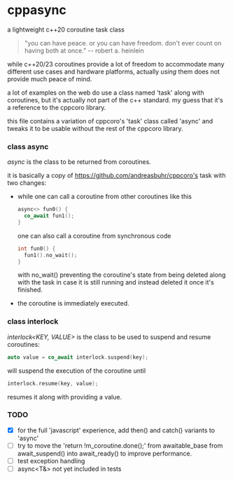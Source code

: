 # cppasync

a lightweight c++20 coroutine task class

>  "you can have peace. or you can have freedom. don't ever count on having both at once."
>  -- robert a. heinlein

while c++20/23 coroutines provide a lot of freedom to accommodate many different use cases and hardware platforms, actually _using_ them does not provide much peace of mind.

a lot of examples on the web do use a class named 'task' along with coroutines, but it's actually not part of the c++ standard. my guess that it's a reference to the cppcoro library.

this file contains a variation of cppcoro's 'task' class called 'async' and tweaks it to be usable without the rest of the cppcoro library.

 ### class async

_async_ is the class to be returned from coroutines.

it is basically a copy of https://github.com/andreasbuhr/cppcoro's task with two changes:

* while one can call a coroutine from other coroutines like this
  ```c++
  async<> fun0() {
    co_await fun1();
  }
  ```
  one can also call a coroutine from synchronous code
  ```c++
  int fun0() {
    fun1().no_wait();
  }
  ```
  with no_wait() preventing the coroutine's state from being deleted along with the task in case it is still running and instead deleted it once it's finished.
 
 * the coroutine is immediately executed.

 ### class interlock

 _interlock<KEY, VALUE>_ is the class to be used to suspend and resume coroutines:

```c++
auto value = co_await interlock.suspend(key);
```

will suspend the execution of the coroutine until

```c++
interlock.resume(key, value);
```

resumes it along with providing a value.

### TODO

- [x] for the full 'javascript' experience, add then() and catch() variants to 'async'
- [ ] try to move the 'return !m_coroutine.done();' from awaitable_base from
     await_suspend() into await_ready() to improve performance.
- [ ] test exception handling
- [ ] async<T&> not yet included in tests
